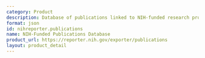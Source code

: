 ```yaml
---
category: Product
description: Database of publications linked to NIH-funded research projects
format: json
id: nihreporter.publications
name: NIH-Funded Publications Database
product_url: https://reporter.nih.gov/exporter/publications
layout: product_detail
---
```

